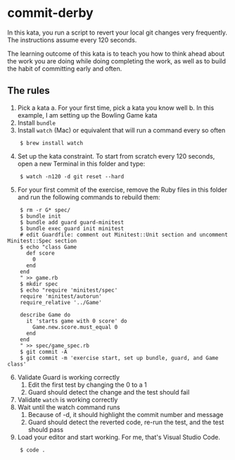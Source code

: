 # commit-derby

In this kata, you run a script to revert your local git changes very frequently. The instructions assume every 120 seconds. 

The learning outcome of this kata is to teach you how to think ahead about the work you are doing while doing completing the work, as well as to build the habit of committing early and often.

## The rules

1. Pick a kata
  a. For your first time, pick a kata you know well
  b. In this example, I am setting up the Bowling Game kata
2. Install `bundle`
3. Install `watch` (Mac) or equivalent that will run a command every so often
````
    $ brew install watch
````
4. Set up the kata constraint. To start from scratch every 120 seconds, open a new Terminal in this folder and type:
````
    $ watch -n120 -d git reset --hard
````
5. For your first commit of the exercise, remove the Ruby files in this folder and run the following commands to rebuild them:
````
    $ rm -r G* spec/
    $ bundle init
    $ bundle add guard guard-minitest
    $ bundle exec guard init minitest
    # edit Guardfile: comment out Minitest::Unit section and uncomment Minitest::Spec section
    $ echo "class Game
      def score
        0
      end
    end
    " >> game.rb
    $ mkdir spec
    $ echo "require 'minitest/spec'
    require 'minitest/autorun'
    require_relative '../Game'

    describe Game do
      it 'starts game with 0 score' do
        Game.new.score.must_equal 0
      end
    end
    " >> spec/game_spec.rb
    $ git commit -A
    $ git commit -m 'exercise start, set up bundle, guard, and Game class'
````
6. Validate Guard is working correctly
   1. Edit the first test by changing the 0 to a 1
   2. Guard should detect the change and the test should fail
7. Validate `watch` is working correctly
8. Wait until the watch command runs
   1.  Because of -d, it should highlight the commit number and message
   2.  Guard should detect the reverted code, re-run the test, and the test should pass
9. Load your editor and start working. For me, that's Visual Studio Code.
````
    $ code .
````